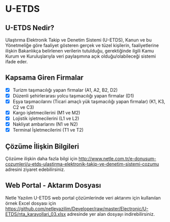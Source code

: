 # U-ETDS

## U-ETDS Nedir?
Ulaştırma Elektronik Takip ve Denetim Sistemi (U-ETDS), Kanun ve bu Yönetmeliğe göre faaliyet gösteren gerçek ve tüzel kişilerin, faaliyetlerine ilişkin Bakanlıkça belirlenen verilerin tutulduğu, gerektiğinde ilgili Kamu Kurum ve Kuruluşlarıyla veri paylaşımına açık olduğu/olabileceği sistemi ifade eder.

## Kapsama Giren Firmalar
- [x] Turizm taşımacılığı yapan firmalar (A1, A2, B2, D2)
- [x] Düzenli şehirlerarası yolcu taşımacılığı yapan firmalar (D1)
- [x] Eşya taşımacılarını (Ticari amaçlı yük taşımacılığı yapan firmalar) (K1, K3, C2 ve C3)
- [x] Kargo işletmecilerini (M1 ve M2)
- [x] Lojistik işletmecilerini (L1 ve L2)
- [x] Nakliyat ambarlarını (N1 ve N2)
- [x] Terminal İşletmecilerini (T1 ve T2)

## Çözüme İlişkin Bilgileri
Çözüme ilişkin daha fazla bilgi için http://www.netle.com.tr/e-donusum-cozumleri/u-etds-ulastirma-elektronik-takip-ve-denetim-sistemi-cozumu adresini ziyaret edebilirsiniz.

## Web Portal - Aktarım Dosyası 
Netle Yazılım U-ETDS web portal çözümlerinde veri aktarımı için kullanılan örnek Excel dosyası için https://github.com/netleyazilim/Developer/raw/master/Electronic/U-ETDS/nta_karayollari_03.xlsx adresinde yer alan dosyayı indirebilirsiniz.
